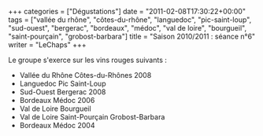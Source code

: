 +++
categories = ["Dégustations"]
date = "2011-02-08T17:30:22+00:00"
tags = ["vallée du rhône", "côtes-du-rhône", "languedoc", "pic-saint-loup", "sud-ouest", "bergerac", "bordeaux", "médoc", "val de loire", "bourgueil", "saint-pourçain", "grobost-barbara"]
title = "Saison 2010/2011 : séance n°6"
writer = "LeChaps"
+++

Le groupe s'exerce sur les vins rouges suivants :

* Vallée du Rhône Côtes-du-Rhônes 2008
* Languedoc Pic Saint-Loup
* Sud-Ouest Bergerac 2008
* Bordeaux Médoc 2006
* Val de Loire Bourgueil
* Val de Loire Saint-Pourçain Grobost-Barbara
* Bordeaux Médoc 2004